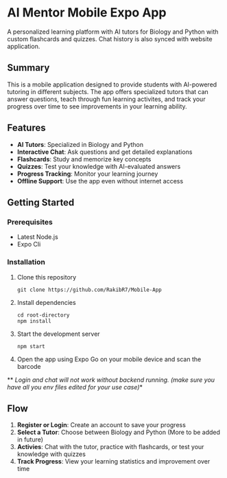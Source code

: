 # AI Mentor Mobile Expo App

A personalized learning platform with AI tutors for Biology and Python with custom flashcards and quizzes. Chat history is also synced with website application. 

## Summary

This is a mobile application designed to provide students with AI-powered tutoring in different subjects. The app offers specialized tutors that can answer questions, teach through fun learning activites, and track your progress over time to see improvements in your learning ability.

## Features

- **AI Tutors**: Specialized in Biology and Python
- **Interactive Chat**: Ask questions and get detailed explanations
- **Flashcards**: Study and memorize key concepts
- **Quizzes**: Test your knowledge with AI-evaluated answers
- **Progress Tracking**: Monitor your learning journey
- **Offline Support**: Use the app even without internet access

## Getting Started

### Prerequisites

- Latest Node.js
- Expo Cli

### Installation

1. Clone this repository
   ```
   git clone https://github.com/RakibR7/Mobile-App
   ```

2. Install dependencies
   ```
   cd root-directory
   npm install
   ```

3. Start the development server
   ```
   npm start
   ```

4. Open the app using Expo Go on your mobile device and scan the barcode

** *Login and chat will not work without backend running. (make sure you have all you env files edited for your use case)**

## Flow

1. **Register or Login**: Create an account to save your progress
2. **Select a Tutor**: Choose between Biology and Python (More to be added in future)
3. **Activies**: Chat with the tutor, practice with flashcards, or test your knowledge with quizzes
4. **Track Progress**: View your learning statistics and improvement over time
